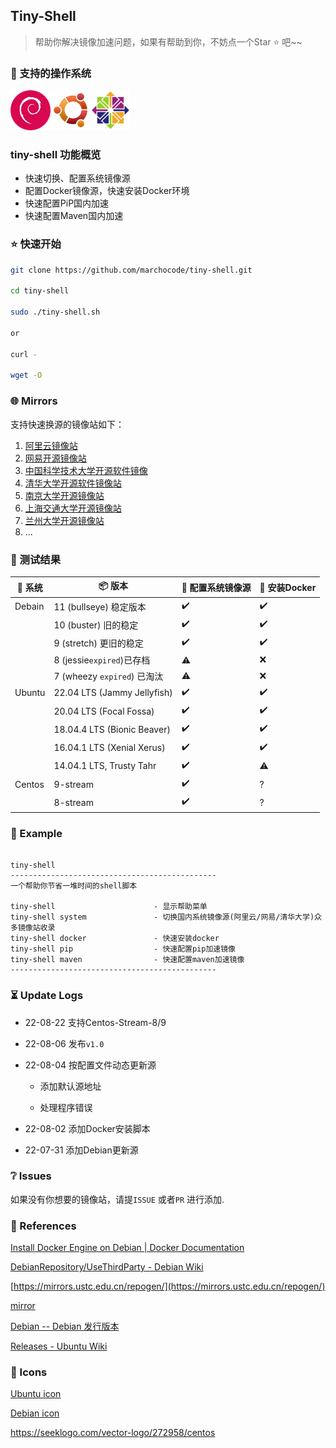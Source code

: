 ## Tiny-Shell

> 帮助你解决镜像加速问题，如果有帮助到你，不妨点一个Star :star: 吧~~

### :triangular_flag_on_post: 支持的操作系统

![](./icons/debian.png)![](./icons/ubuntu.png)![](./icons/centos.png)

### tiny-shell 功能概览

- 快速切换、配置系统镜像源
- 配置Docker镜像源，快速安装Docker环境
- 快速配置PiP国内加速
- 快速配置Maven国内加速

### :star: 快速开始

```bash
git clone https://github.com/marchocode/tiny-shell.git

cd tiny-shell

sudo ./tiny-shell.sh

or 

curl -

wget -O

```


### :globe_with_meridians: Mirrors

支持快速换源的镜像站如下：

1. [阿里云镜像站](https://mirrors.aliyun.com)
2. [网易开源镜像站](https://mirrors.163.com)
3. [中国科学技术大学开源软件镜像](https://mirrors.ustc.edu.cn)
4. [清华大学开源软件镜像站](https://mirrors.tuna.tsinghua.edu.cn)
5. [南京大学开源镜像站](https://mirror.nju.edu.cn)
6. [上海交通大学开源镜像站](https://mirror.sjtu.edu.cn)
7. [兰州大学开源镜像站](https://mirror.lzu.edu.cn)
8. ...

### :test_tube: 测试结果

| :strawberry: 系统 | :package: 版本           | :hammer: 配置系统镜像源 | :hammer: 安装Docker |
| --------------- | --------------------------- | ----------------------- | ----------------------- |
| Debain          | 11 (bullseye) 稳定版本          | :heavy_check_mark:      | :heavy_check_mark:      |
|                 | 10 (buster) 旧的稳定            | :heavy_check_mark:      | :heavy_check_mark:      |
|                 | 9 (stretch) 更旧的稳定           | :heavy_check_mark:      | :heavy_check_mark:      |
|                 | 8 (jessie`expired`)已存档      | :warning:               | :x:                     |
|                 | 7 (wheezy `expired`) 已淘汰    | :warning:               | :x:                     |
| Ubuntu          | 22.04 LTS (Jammy Jellyfish) | :heavy_check_mark:      | :heavy_check_mark:      |
|                 | 20.04 LTS (Focal Fossa)     | :heavy_check_mark:      | :heavy_check_mark:      |
|                 | 18.04.4 LTS (Bionic Beaver) | :heavy_check_mark:      | :heavy_check_mark:      |
|                 | 16.04.1 LTS (Xenial Xerus)  | :heavy_check_mark:      | :heavy_check_mark:      |
|                 | 14.04.1 LTS, Trusty Tahr    | :heavy_check_mark:      | :warning:               |
| Centos          | 9-stream                    | :heavy_check_mark:      | ?                       |
|                 | 8-stream                    | :heavy_check_mark:      | ?                       |

### :bookmark_tabs: Example

```shell

tiny-shell 
----------------------------------------------
一个帮助你节省一堆时间的shell脚本

tiny-shell                      - 显示帮助菜单
tiny-shell system               - 切换国内系统镜像源(阿里云/网易/清华大学)众多镜像站收录
tiny-shell docker               - 快速安装docker
tiny-shell pip                  - 快速配置pip加速镜像
tiny-shell maven                - 快速配置maven加速镜像
----------------------------------------------
```

### :hourglass_flowing_sand: Update Logs

- 22-08-22 支持Centos-Stream-8/9

- 22-08-06 发布`v1.0`

- 22-08-04 按配置文件动态更新源

  - 添加默认源地址

  - 处理程序错误

- 22-08-02 添加Docker安装脚本

- 22-07-31 添加Debian更新源

### :grey_question: Issues

如果没有你想要的镜像站，请提`ISSUE` 或者`PR` 进行添加.  

### :link: References

[Install Docker Engine on Debian | Docker Documentation](https://docs.docker.com/engine/install/debian/)  

[DebianRepository/UseThirdParty - Debian Wiki](https://wiki.debian.org/DebianRepository/UseThirdParty)  

[https://mirrors.ustc.edu.cn/repogen/](https://mirrors.ustc.edu.cn/repogen/)  

[mirror](https://www.debian.org/mirror/sponsors.zh-cn.html)  

[Debian -- Debian 发行版本](https://www.debian.org/releases/)  

[Releases - Ubuntu Wiki](https://wiki.ubuntu.com/Releases)  

### :partying_face: Icons

[Ubuntu icon](https://www.shareicon.net/ubuntu-194940)  

[Debian icon](https://www.shareicon.net/debian-101872)

https://seeklogo.com/vector-logo/272958/centos
